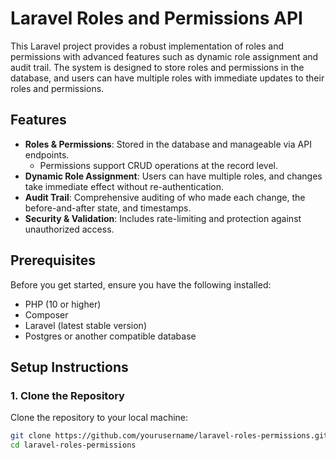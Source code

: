 # Laravel Roles and Permissions API

This Laravel project provides a robust implementation of roles and permissions with advanced features such as dynamic role assignment and audit trail. The system is designed to store roles and permissions in the database, and users can have multiple roles with immediate updates to their roles and permissions.

## Features

- **Roles & Permissions**: Stored in the database and manageable via API endpoints.
  - Permissions support CRUD operations at the record level.
- **Dynamic Role Assignment**: Users can have multiple roles, and changes take immediate effect without re-authentication.
- **Audit Trail**: Comprehensive auditing of who made each change, the before-and-after state, and timestamps.
- **Security & Validation**: Includes rate-limiting and protection against unauthorized access.

## Prerequisites

Before you get started, ensure you have the following installed:

- PHP (10 or higher)
- Composer
- Laravel (latest stable version)
- Postgres or another compatible database

## Setup Instructions

### 1. Clone the Repository

Clone the repository to your local machine:

```bash
git clone https://github.com/yourusername/laravel-roles-permissions.git
cd laravel-roles-permissions
